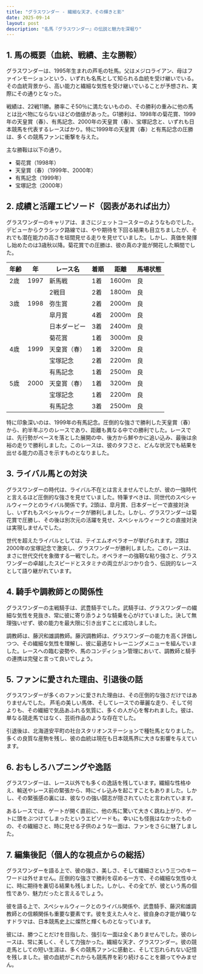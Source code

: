 ```yaml
---
title: "グラスワンダー - 繊細な天才、その輝きと影"
date: 2025-09-14
layout: post
description: "名馬『グラスワンダー』の伝説と魅力を深堀り"
---
```


## 1. 馬の概要（血統、戦績、主な勝鞍）

グラスワンダーは、1995年生まれの芦毛の牡馬。父はメジロライアン、母はファインモーションという、いずれも名馬として知られる血統を受け継いでいる。その血統背景から、高い能力と繊細な気性を受け継いでいることが予想され、実際にその通りとなった。

戦績は、22戦11勝。勝率こそ50％に満たないものの、その勝利の重みに他の馬とは比べ物にならないほどの価値があった。G1勝利は、1998年の菊花賞、1999年の天皇賞（春）、有馬記念、2000年の天皇賞（春）、宝塚記念と、いずれも日本競馬を代表するレースばかり。特に1999年の天皇賞（春）と有馬記念の圧勝は、多くの競馬ファンに衝撃を与えた。

主な勝鞍は以下の通り。

* 菊花賞（1998年）
* 天皇賞（春）（1999年、2000年）
* 有馬記念（1999年）
* 宝塚記念（2000年）


## 2. 成績と活躍エピソード（図表があれば出力）

グラスワンダーのキャリアは、まさにジェットコースターのようなものでした。デビューからクラシック路線では、やや期待を下回る結果も目立ちましたが、それでも潜在能力の高さを垣間見せる走りを見せていました。しかし、真価を発揮し始めたのは3歳秋以降。菊花賞での圧勝は、彼の真の才能が開花した瞬間でした。

| 年齢 | 年 | レース名 | 着順 | 距離 | 馬場状態 |
|---|---|---|---|---|---|
| 2歳 | 1997 | 新馬戦 | 1着 | 1600m | 良 |
|  |  | 2戦目 | 2着 | 1800m | 良 |
| 3歳 | 1998 | 弥生賞 | 2着 | 2000m | 良 |
|  |  |皐月賞 | 4着 | 2000m | 良 |
|  |  | 日本ダービー | 3着 | 2400m | 良 |
|  |  | 菊花賞 | 1着 | 3000m | 良 |
| 4歳 | 1999 | 天皇賞（春） | 1着 | 3200m | 良 |
|  |  | 宝塚記念 | 2着 | 2200m | 良 |
|  |  | 有馬記念 | 1着 | 2500m | 良 |
| 5歳 | 2000 | 天皇賞（春） | 1着 | 3200m | 良 |
|  |  | 宝塚記念 | 1着 | 2200m | 良 |
|  |  | 有馬記念 | 3着 | 2500m | 良 |


特に印象深いのは、1999年の有馬記念。圧倒的な強さで勝利した天皇賞（春）から、約半年ぶりのレースであり、距離も異なる中での勝利でした。レースでは、先行勢がペースを落とした展開の中、後方から鮮やかに追い込み、最後は余裕の走りで勝利しました。このレースは、彼のタフさと、どんな状況でも結果を出せる能力の高さを示すものとなりました。


## 3. ライバル馬との対決

グラスワンダーの時代は、ライバル不在とは言えませんでしたが、彼の一強時代と言えるほど圧倒的な強さを見せていました。特筆すべきは、同世代のスペシャルウィークとのライバル関係です。2頭は、皐月賞、日本ダービーで直接対決し、いずれもスペシャルウィークが勝利しました。しかし、グラスワンダーは菊花賞で圧勝し、その後は別次元の活躍を見せ、スペシャルウィークとの直接対決は実現しませんでした。

世代を超えたライバルとしては、テイエムオペラオーが挙げられます。2頭は2000年の宝塚記念で激突し、グラスワンダーが勝利しました。このレースは、まさに世代交代を象徴する一戦でした。オペラオーの強靭な粘り強さと、グラスワンダーの卓越したスピードとスタミナの両立がぶつかり合う、伝説的なレースとして語り継がれています。


## 4. 騎手や調教師との関係性

グラスワンダーの主戦騎手は、武豊騎手でした。武騎手は、グラスワンダーの繊細な気性を見抜き、常に彼に寄り添うような騎乗を心がけていました。決して無理強いせず、彼の能力を最大限に引き出すことに成功しました。

調教師は、藤沢和雄調教師。藤沢調教師は、グラスワンダーの能力を高く評価しつつ、その繊細な気性を理解し、彼に最適なトレーニングメニューを組んでいました。レースへの臨む姿勢や、馬のコンディション管理において、調教師と騎手の連携は完璧と言って良いでしょう。


## 5. ファンに愛された理由、引退後の話

グラスワンダーが多くのファンに愛された理由は、その圧倒的な強さだけではありませんでした。  芦毛の美しい馬体、そしてレースでの華麗な走り、そして何よりも、その繊細で気品あふれる気質に、多くの人が心を奪われました。彼は、単なる競走馬ではなく、芸術作品のような存在でした。

引退後は、北海道安平町の社台スタリオンステーションで種牡馬となりました。多くの良質な産駒を残し、彼の血統は現在も日本競馬界に大きな影響を与えています。


## 6. おもしろハプニングや逸話

グラスワンダーは、レース以外でも多くの逸話を残しています。繊細な性格ゆえ、輸送やレース前の緊張から、時にイレ込みを起こすこともありました。しかし、その緊張感の裏には、彼なりの強い闘志が隠されていたと言われています。

あるレースでは、ゲートが開く直前に、他の馬に驚いて大きく跳ね上がり、ゲートに頭をぶつけてしまったというエピソードも。幸いにも怪我はなかったものの、その繊細さと、時に見せる子供のような一面は、ファンをさらに魅了しました。


## 7. 編集後記（個人的な視点からの総括）

グラスワンダーを語る上で、彼の強さ、美しさ、そして繊細さという三つのキーワードは外せません。圧倒的な強さで勝利を収める一方で、その繊細な気性ゆえに、時に期待を裏切る結果も残しました。しかし、その全てが、彼という馬の個性であり、魅力だったと言えるでしょう。

彼を語る上で、スペシャルウィークとのライバル関係や、武豊騎手、藤沢和雄調教師との信頼関係も重要な要素です。彼を支えた人々と、彼自身の才能が織りなすドラマは、日本競馬史上に燦然と輝くものとなっています。

彼には、勝つことだけを目指した、強引な一面は全くありませんでした。彼のレースは、常に美しく、そして力強かった。繊細な天才、グラスワンダー。彼の競走馬としての短い生涯は、多くの競馬ファンに感動と、そして忘れられない記憶を残しました。彼の血統がこれからも競馬界を彩り続けることを願ってやみません。
